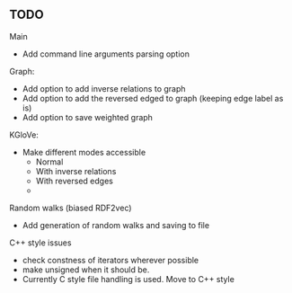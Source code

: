 
TODO
----
Main
* Add command line arguments parsing option

Graph:
* Add option to add inverse relations to graph
* Add option to add the reversed edged to graph (keeping edge label as is)
* Add option to save weighted graph


KGloVe:
* Make different modes accessible
	* Normal
	* With inverse relations
	* With reversed edges
	* 

Random walks (biased RDF2vec)
* Add generation of random walks and saving to file

C++ style issues
* check constness of iterators wherever possible
* make unsigned when it should  be.
* Currently C style file handling is used. Move to C++ style